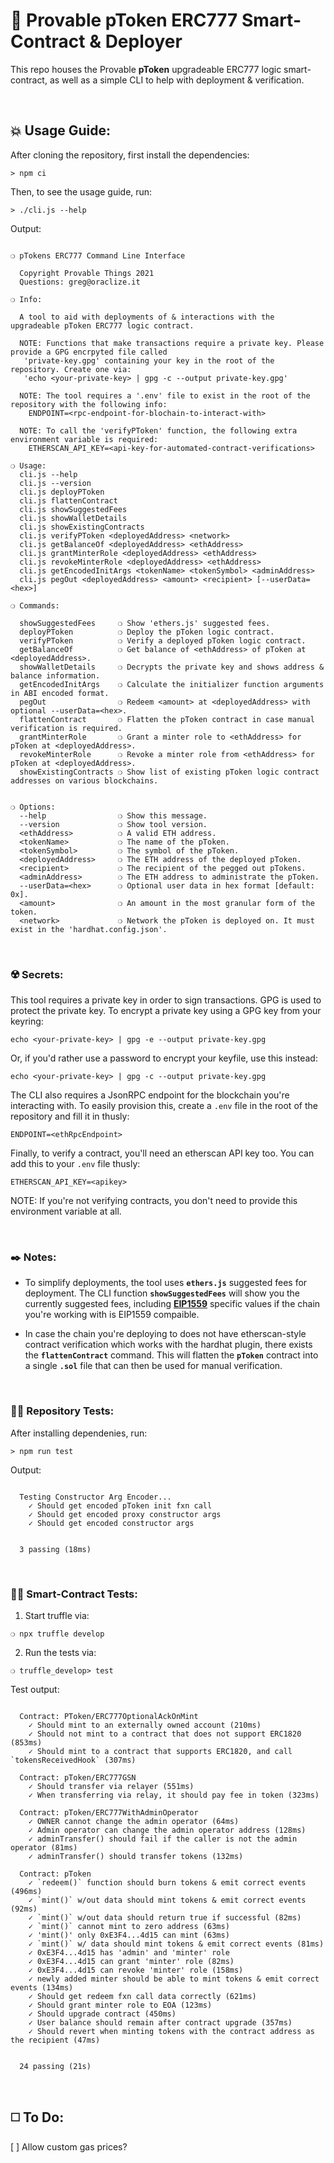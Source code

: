 # :page_with_curl: Provable pToken ERC777 Smart-Contract & Deployer

This repo houses the Provable __pToken__ upgradeable ERC777 logic smart-contract, as well as a simple CLI to help with deployment & verification.

&nbsp;

## :boom: Usage Guide:

After cloning the repository, first install the dependencies:

```
> npm ci
```

Then, to see the usage guide, run:

```
> ./cli.js --help
```

Output:

```

❍ pTokens ERC777 Command Line Interface

  Copyright Provable Things 2021
  Questions: greg@oraclize.it

❍ Info:

  A tool to aid with deployments of & interactions with the upgradeable pToken ERC777 logic contract.

  NOTE: Functions that make transactions require a private key. Please provide a GPG encrpyted file called
   'private-key.gpg' containing your key in the root of the repository. Create one via:
   'echo <your-private-key> | gpg -c --output private-key.gpg'

  NOTE: The tool requires a '.env' file to exist in the root of the repository with the following info:
    ENDPOINT=<rpc-endpoint-for-blochain-to-interact-with>

  NOTE: To call the 'verifyPToken' function, the following extra environment variable is required:
    ETHERSCAN_API_KEY=<api-key-for-automated-contract-verifications>

❍ Usage:
  cli.js --help
  cli.js --version
  cli.js deployPToken
  cli.js flattenContract
  cli.js showSuggestedFees
  cli.js showWalletDetails
  cli.js showExistingContracts
  cli.js verifyPToken <deployedAddress> <network>
  cli.js getBalanceOf <deployedAddress> <ethAddress>
  cli.js grantMinterRole <deployedAddress> <ethAddress>
  cli.js revokeMinterRole <deployedAddress> <ethAddress>
  cli.js getEncodedInitArgs <tokenName> <tokenSymbol> <adminAddress>
  cli.js pegOut <deployedAddress> <amount> <recipient> [--userData=<hex>]

❍ Commands:

  showSuggestedFees     ❍ Show 'ethers.js' suggested fees.
  deployPToken          ❍ Deploy the pToken logic contract.
  verifyPToken          ❍ Verify a deployed pToken logic contract.
  getBalanceOf          ❍ Get balance of <ethAddress> of pToken at <deployedAddress>.
  showWalletDetails     ❍ Decrypts the private key and shows address & balance information.
  getEncodedInitArgs    ❍ Calculate the initializer function arguments in ABI encoded format.
  pegOut                ❍ Redeem <amount> at <deployedAddress> with optional --userData=<hex>.
  flattenContract       ❍ Flatten the pToken contract in case manual verification is required.
  grantMinterRole       ❍ Grant a minter role to <ethAddress> for pToken at <deployedAddress>.
  revokeMinterRole      ❍ Revoke a minter role from <ethAddress> for pToken at <deployedAddress>.
  showExistingContracts ❍ Show list of existing pToken logic contract addresses on various blockchains.


❍ Options:
  --help                ❍ Show this message.
  --version             ❍ Show tool version.
  <ethAddress>          ❍ A valid ETH address.
  <tokenName>           ❍ The name of the pToken.
  <tokenSymbol>         ❍ The symbol of the pToken.
  <deployedAddress>     ❍ The ETH address of the deployed pToken.
  <recipient>           ❍ The recipient of the pegged out pTokens.
  <adminAddress>        ❍ The ETH address to administrate the pToken.
  --userData=<hex>      ❍ Optional user data in hex format [default: 0x].
  <amount>              ❍ An amount in the most granular form of the token.
  <network>             ❍ Network the pToken is deployed on. It must exist in the 'hardhat.config.json'.

```

&nbsp;

### :radioactive: Secrets:

This tool requires a private key in order to sign transactions. GPG is used to protect the private key. To encrypt a private key using a GPG key from your keyring:

```
echo <your-private-key> | gpg -e --output private-key.gpg
```

Or, if you'd rather use a password to encrypt your keyfile, use this instead:

```
echo <your-private-key> | gpg -c --output private-key.gpg
```

The CLI also requires a JsonRPC endpoint for the blockchain you're interacting with. To easily provision this, create a `.env` file in the root of the repository and fill it in thusly:

```
ENDPOINT=<ethRpcEndpoint>
```

Finally, to verify a contract, you'll need an etherscan API key too. You can add this to your `.env` file thusly:

```
ETHERSCAN_API_KEY=<apikey>
```

NOTE: If you're not verifying contracts, you don't need to provide this environment variable at all.

&nbsp;

### :black_nib: Notes:

 - To simplify deployments, the tool uses __`ethers.js`__ suggested fees for deployment. The CLI function __`showSuggestedFees`__ will show you the currently suggested fees, including __[EIP1559](https://github.com/ethereum/EIPs/blob/master/EIPS/eip-1559.md)__ specific values if the chain you're working with is EIP1559 compaible.

 - In case the chain you're deploying to does not have etherscan-style contract verification which works with the hardhat plugin, there exists the __`flattenContract`__ command. This will flatten the __`pToken`__ contract into a single __`.sol`__ file that can then be used for manual verification.

&nbsp;

### :guardsman: Repository Tests:

After installing dependenies, run:

```
> npm run test
```

Output:

```

  Testing Constructor Arg Encoder...
    ✓ Should get encoded pToken init fxn call
    ✓ Should get encoded proxy constructor args
    ✓ Should get encoded constructor args


  3 passing (18ms)

```

&nbsp;

### :guardsman: Smart-Contract Tests:

1) Start truffle via:

```
❍ npx truffle develop
```

2) Run the tests via:

```
❍ truffle_develop> test
```

Test output:

```

  Contract: PToken/ERC777OptionalAckOnMint
    ✓ Should mint to an externally owned account (210ms)
    ✓ Should not mint to a contract that does not support ERC1820 (853ms)
    ✓ Should mint to a contract that supports ERC1820, and call `tokensReceivedHook` (307ms)

  Contract: pToken/ERC777GSN
    ✓ Should transfer via relayer (551ms)
    ✓ When transferring via relay, it should pay fee in token (323ms)

  Contract: pToken/ERC777WithAdminOperator
    ✓ OWNER cannot change the admin operator (64ms)
    ✓ Admin operator can change the admin operator address (128ms)
    ✓ adminTransfer() should fail if the caller is not the admin operator (81ms)
    ✓ adminTransfer() should transfer tokens (132ms)

  Contract: pToken
    ✓ `redeem()` function should burn tokens & emit correct events (496ms)
    ✓ `mint()` w/out data should mint tokens & emit correct events (92ms)
    ✓ `mint()` w/out data should return true if successful (82ms)
    ✓ `mint()` cannot mint to zero address (63ms)
    ✓ 'mint()' only 0xE3F4...4d15 can mint (63ms)
    ✓ `mint()` w/ data should mint tokens & emit correct events (81ms)
    ✓ 0xE3F4...4d15 has 'admin' and 'minter' role
    ✓ 0xE3F4...4d15 can grant 'minter' role (82ms)
    ✓ 0xE3F4...4d15 can revoke 'minter' role (158ms)
    ✓ newly added minter should be able to mint tokens & emit correct events (134ms)
    ✓ Should get redeem fxn call data correctly (621ms)
    ✓ Should grant minter role to EOA (123ms)
    ✓ Should upgrade contract (450ms)
    ✓ User balance should remain after contract upgrade (357ms)
    ✓ Should revert when minting tokens with the contract address as the recipient (47ms)


  24 passing (21s)

```

&nbsp;

## :white_medium_square: To Do:

[ ] Allow custom gas prices?
